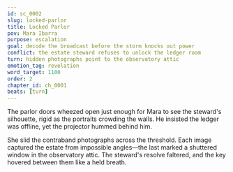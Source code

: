 ```yaml
---
id: sc_0002
slug: locked-parlor
title: Locked Parlor
pov: Mara Ibarra
purpose: escalation
goal: decode the broadcast before the storm knocks out power
conflict: the estate steward refuses to unlock the ledger room
turn: hidden photographs point to the observatory attic
emotion_tag: revelation
word_target: 1100
order: 2
chapter_id: ch_0001
beats: [turn]
---
```

The parlor doors wheezed open just enough for Mara to see the steward's silhouette, rigid as the portraits crowding the walls. He insisted the ledger was offline, yet the projector hummed behind him.

She slid the contraband photographs across the threshold. Each image captured the estate from impossible angles—the last marked a shuttered window in the observatory attic. The steward's resolve faltered, and the key hovered between them like a held breath.

